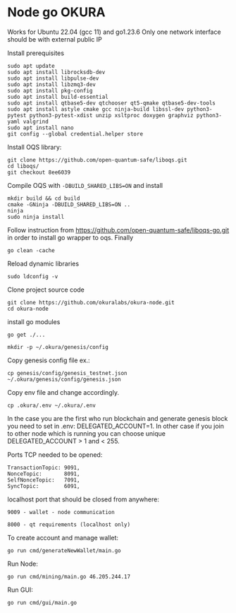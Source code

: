 # Node go OKURA

Works for Ubuntu 22.04 (gcc 11) and go1.23.6
Only one network interface should be with external public IP

Install prerequisites

    sudo apt update
    sudo apt install librocksdb-dev
    sudo apt install libpulse-dev
    sudo apt install libzmq3-dev
    sudo apt install pkg-config
    sudo apt install build-essential
    sudo apt install qtbase5-dev qtchooser qt5-qmake qtbase5-dev-tools
    sudo apt install astyle cmake gcc ninja-build libssl-dev python3-pytest python3-pytest-xdist unzip xsltproc doxygen graphviz python3-yaml valgrind
    sudo apt install nano
    git config --global credential.helper store

Install OQS library:

    git clone https://github.com/open-quantum-safe/liboqs.git
    cd liboqs/
    git checkout 8ee6039 
    
Compile OQS with `-DBUILD_SHARED_LIBS=ON` and install
    
    mkdir build && cd build
    cmake -GNinja -DBUILD_SHARED_LIBS=ON ..    
    ninja
    sudo ninja install

Follow instruction from https://github.com/open-quantum-safe/liboqs-go.git in order to install go wrapper to oqs. Finally

    go clean -cache

Reload dynamic libraries

    sudo ldconfig -v

Clone project source code

    git clone https://github.com/okuralabs/okura-node.git
    cd okura-node

install go modules

    go get ./...

    mkdir -p ~/.okura/genesis/config

Copy genesis config file ex.:

    cp genesis/config/genesis_testnet.json ~/.okura/genesis/config/genesis.json

Copy env file and change accordingly.

    cp .okura/.env ~/.okura/.env

In the case you are the first who run blockchain and generate genesis block you need to set in .env: DELEGATED_ACCOUNT=1. In other case if you join to other node which is running you can choose unique DELEGATED_ACCOUNT > 1 and < 255.

Ports TCP needed to be opened:

    TransactionTopic: 9091,
    NonceTopic:       8091,
    SelfNonceTopic:   7091,
    SyncTopic:        6091,

localhost port that should be closed from anywhere:

    9009 - wallet - node communication

    8000 - qt requirements (localhost only)


To create account and manage wallet:

    go run cmd/generateNewWallet/main.go

Run Node:

    go run cmd/mining/main.go 46.205.244.17
 
Run GUI:

    go run cmd/gui/main.go
